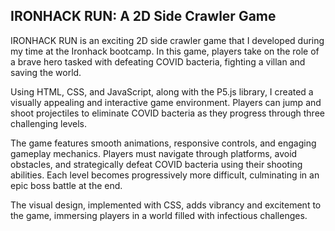 
## IRONHACK RUN: A 2D Side Crawler Game
IRONHACK RUN is an exciting 2D side crawler game that I developed during my time at the Ironhack bootcamp. In this game, players take on the role of a brave hero tasked with defeating COVID bacteria, fighting a villan and saving the world.

Using HTML, CSS, and JavaScript, along with the P5.js library, I created a visually appealing and interactive game environment. Players can jump and shoot projectiles to eliminate COVID bacteria as they progress through three challenging levels.

The game features smooth animations, responsive controls, and engaging gameplay mechanics. Players must navigate through platforms, avoid obstacles, and strategically defeat COVID bacteria using their shooting abilities. Each level becomes progressively more difficult, culminating in an epic boss battle at the end.

The visual design, implemented with CSS, adds vibrancy and excitement to the game, immersing players in a world filled with infectious challenges.
